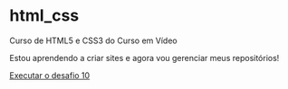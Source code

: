 # html_css
 Curso de HTML5 e CSS3 do Curso em Vídeo

Estou aprendendo a criar sites e agora vou gerenciar meus repositórios!

<a href="https://nijazxs.github.io/estudohtml-css/desafios/d010/">Executar o desafio 10</a>

